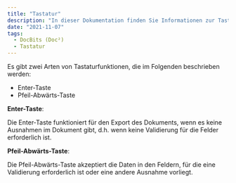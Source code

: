 ```yaml
---
title: "Tastatur"
description: "In dieser Dokumentation finden Sie Informationen zur Tastaturunterstützung in DocBits (Doc²). Sie können die Enter- und Pfeil-Abwärts-Tasten als Tastenkombinationen verwenden, ohne Ihre Maus zu benutzen."
date: "2021-11-07"
tags:
  - DocBits (Doc²)
  - Tastatur
---
```


Es gibt zwei Arten von Tastaturfunktionen, die im Folgenden beschrieben werden:

- Enter-Taste
- Pfeil-Abwärts-Taste

**Enter-Taste**:

Die Enter-Taste funktioniert für den Export des Dokuments, wenn es keine Ausnahmen im Dokument gibt, d.h. wenn keine Validierung für die Felder erforderlich ist.

**Pfeil-Abwärts-Taste**:

Die Pfeil-Abwärts-Taste akzeptiert die Daten in den Feldern, für die eine Validierung erforderlich ist oder eine andere Ausnahme vorliegt.